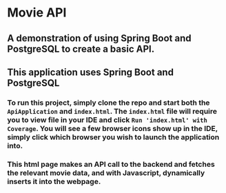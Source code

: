 
# Movie API 
## A demonstration of using Spring Boot and PostgreSQL to create a basic API.
## This application uses Spring Boot and PostgreSQL
### To run this project, simply clone the repo and start both the `ApiApplication` and `index.html`. The `index.html` file will require you to view file in your IDE and click `Run 'index.html' with Coverage`. You will see a few browser icons show up in the IDE, simply click which browser you wish to launch the application into.
### This html page makes an API call to the backend and fetches the relevant movie data, and with Javascript, dynamically inserts it into the webpage.
